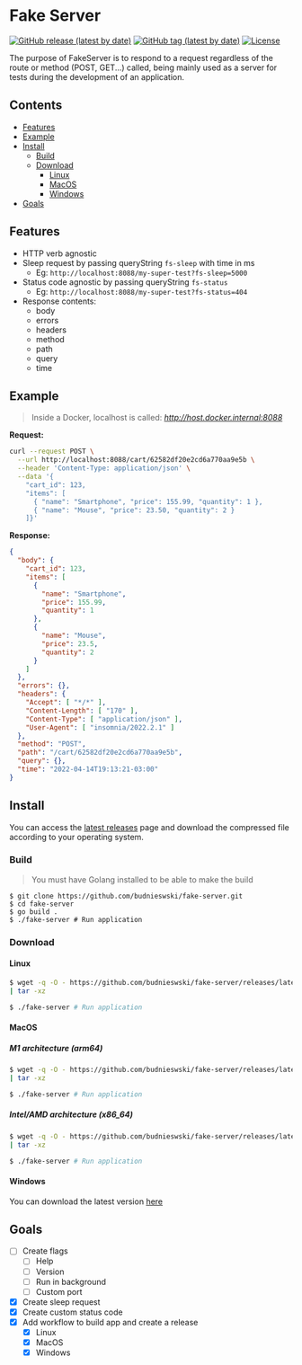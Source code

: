 # Fake Server
[![GitHub release (latest by date)](https://img.shields.io/github/v/release/budnieswski/fake-server?color=green&style=flat-square)](https://github.com/budnieswski/fake-server/releases/latest)
[![GitHub tag (latest by date)](https://img.shields.io/github/v/tag/budnieswski/fake-server?style=flat-square)](https://github.com/budnieswski/fake-server/tags)
[![License](https://img.shields.io/dub/l/vibe-d.svg?style=flat-square)](#)

The purpose of FakeServer is to respond to a request regardless of the route or method (POST, GET...) called, being mainly used as a server for tests during the development of an application.

## Contents
- [Features](#features)
- [Example](#example)
- [Install](#install)
    - [Build](#build)
    - [Download](#download)
        - [Linux](#linux)
        - [MacOS](#macos)
        - [Windows](#windows)
- [Goals](#goals)

## Features
- HTTP verb agnostic
- Sleep request by passing queryString `fs-sleep` with time in ms
  - Eg: `http://localhost:8088/my-super-test?fs-sleep=5000`
- Status code agnostic by passing queryString `fs-status`
  - Eg: `http://localhost:8088/my-super-test?fs-status=404`
- Response contents:
  - body
  - errors
  - headers
  - method
  - path
  - query
  - time

## Example
> Inside a Docker, localhost is called: *http://host.docker.internal:8088*

**Request:**
```bash
curl --request POST \
  --url http://localhost:8088/cart/62582df20e2cd6a770aa9e5b \
  --header 'Content-Type: application/json' \
  --data '{
    "cart_id": 123,
    "items": [
      { "name": "Smartphone", "price": 155.99, "quantity": 1 },
      { "name": "Mouse", "price": 23.50, "quantity": 2 }
    ]}'
```

**Response:**
```json
{
  "body": {
    "cart_id": 123,
    "items": [
      {
        "name": "Smartphone",
        "price": 155.99,
        "quantity": 1
      },
      {
        "name": "Mouse",
        "price": 23.5,
        "quantity": 2
      }
    ]
  },
  "errors": {},
  "headers": {
    "Accept": [ "*/*" ],
    "Content-Length": [ "170" ],
    "Content-Type": [ "application/json" ],
    "User-Agent": [ "insomnia/2022.2.1" ]
  },
  "method": "POST",
  "path": "/cart/62582df20e2cd6a770aa9e5b",
  "query": {},
  "time": "2022-04-14T19:13:21-03:00"
}
```

## Install
You can access the [latest releases](https://github.com/budnieswski/fake-server/releases/latest) page and download the compressed file according to your operating system.

### Build
> You must have Golang installed to be able to make the build
```shell
$ git clone https://github.com/budnieswski/fake-server.git
$ cd fake-server
$ go build .
$ ./fake-server # Run application
```

### Download
#### Linux
```bash
$ wget -q -O - https://github.com/budnieswski/fake-server/releases/latest/download/fake-server_Linux_x86_64.tar.gz \
| tar -xz

$ ./fake-server # Run application
```

#### MacOS
##### M1 architecture (arm64)
```bash
$ wget -q -O - https://github.com/budnieswski/fake-server/releases/latest/download/fake-server_macOS_arm64.tar.gz \
| tar -xz

$ ./fake-server # Run application
```
##### Intel/AMD architecture (x86_64)
```bash
$ wget -q -O - https://github.com/budnieswski/fake-server/releases/latest/download/fake-server_macOS_x86_64.tar.gz \
| tar -xz

$ ./fake-server # Run application
```

#### Windows
You can download the latest version [here](https://github.com/budnieswski/fake-server/releases/latest/download/fake-server_Windows_x86_64.zip)

## Goals
- [ ] Create flags
    - [ ] Help
    - [ ] Version
    - [ ] Run in background
    - [ ] Custom port
- [X] Create sleep request
- [X] Create custom status code
- [X] Add workflow to build app and create a release
    - [X] Linux
    - [X] MacOS
    - [X] Windows